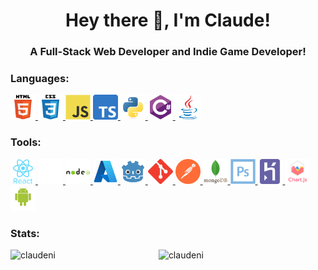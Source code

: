 <!--
**ClaudeNi/ClaudeNi** is a ✨ _special_ ✨ repository because its `README.md` (this file) appears on your GitHub profile.

Here are some ideas to get you started:

- 🔭 I’m currently working on ...
- 🌱 I’m currently learning ...
- 👯 I’m looking to collaborate on ...
- 🤔 I’m looking for help with ...
- 💬 Ask me about ...
- 📫 How to reach me: ...
- 😄 Pronouns: ...
- ⚡ Fun fact: ...
-->
<h1 align="center">Hey there 👋, I'm Claude!</h1>
<h3 align="center">A Full-Stack Web Developer and Indie Game Developer!</h3>

<h3 align="left">Languages:</h3>
<p align="left">
<a href="https://www.w3.org/html/" target="_blank" rel="noreferrer"> <img src="https://raw.githubusercontent.com/ClaudeNi/ClaudeNi/4443ca6ab6f09fdb26d183191b5f1eb4ccd58301/imgs/html5.svg" alt="html5" width="40" height="40"/> </a>
<a href="https://www.w3schools.com/css/" target="_blank" rel="noreferrer"> <img src="https://raw.githubusercontent.com/ClaudeNi/ClaudeNi/e0f42783e05babadbc8e41edc936ebe4927a0aec/imgs/css3.svg" alt="css3" width="40" height="40"/> </a>
<a href="https://developer.mozilla.org/en-US/docs/Web/JavaScript" target="_blank" rel="noreferrer"> <img src="https://raw.githubusercontent.com/ClaudeNi/ClaudeNi/e0f42783e05babadbc8e41edc936ebe4927a0aec/imgs/javascript.svg" alt="javascript" width="40" height="40"/> </a>
<a href="https://www.typescriptlang.org/" target="_blank" rel="noreferrer"> <img src="https://raw.githubusercontent.com/ClaudeNi/ClaudeNi/e0f42783e05babadbc8e41edc936ebe4927a0aec/imgs/Typescript.svg" alt="typescript" width="40" height="40"/> </a>
<a href="https://www.python.org" target="_blank" rel="noreferrer"> <img src="https://raw.githubusercontent.com/ClaudeNi/ClaudeNi/e0f42783e05babadbc8e41edc936ebe4927a0aec/imgs/python.svg" alt="python" width="40" height="40"/> </a>
<a href="https://www.w3schools.com/cs/" target="_blank" rel="noreferrer"> <img src="https://raw.githubusercontent.com/ClaudeNi/ClaudeNi/e0f42783e05babadbc8e41edc936ebe4927a0aec/imgs/csharp.svg" alt="csharp" width="40" height="40"/> </a>
<a href="https://www.java.com" target="_blank" rel="noreferrer"> <img src="https://raw.githubusercontent.com/ClaudeNi/ClaudeNi/e0f42783e05babadbc8e41edc936ebe4927a0aec/imgs/java.svg" alt="java" width="40" height="40"/> </a>
</p>

<h3 align="left">Tools:</h3>
<p align="left">
<a href="https://reactjs.org/" target="_blank" rel="noreferrer"> <img src="https://raw.githubusercontent.com/ClaudeNi/ClaudeNi/ba5e169173cc36860c5bdb52eded10172544eabd/imgs/react.svg" alt="react" width="40" height="40"/> </a>
<a href="https://nextjs.org/" target="_blank" rel="noreferrer"> <img src="https://raw.githubusercontent.com/ClaudeNi/ClaudeNi/903285950d943164c8b37b20049c29fcc948bcf0/imgs/Nextjs.svg" alt="next" width="40" height="40"/> </a>
<a href="https://nodejs.org" target="_blank" rel="noreferrer"> <img src="https://raw.githubusercontent.com/ClaudeNi/ClaudeNi/ba5e169173cc36860c5bdb52eded10172544eabd/imgs/nodejs.svg" alt="nodejs" width="40" height="40"/> </a>
<a href="https://azure.microsoft.com/en-us/" target="_blank" rel="noreferrer"> <img src="https://raw.githubusercontent.com/ClaudeNi/ClaudeNi/ba5e169173cc36860c5bdb52eded10172544eabd/imgs/Microsoft_Azure.svg" alt="azure" width="40" height="40"/> </a>
<a href="https://godotengine.org/" target="_blank" rel="noreferrer"> <img src="https://raw.githubusercontent.com/ClaudeNi/ClaudeNi/ba5e169173cc36860c5bdb52eded10172544eabd/imgs/Godot.svg" alt="Godot" width="40" height="40"/> </a>
<a href="https://git-scm.com/" target="_blank" rel="noreferrer"> <img src="https://raw.githubusercontent.com/ClaudeNi/ClaudeNi/ba5e169173cc36860c5bdb52eded10172544eabd/imgs/git.svg" alt="git" width="40" height="40"/> </a>
<a href="https://postman.com" target="_blank" rel="noreferrer"> <img src="https://raw.githubusercontent.com/ClaudeNi/ClaudeNi/ba5e169173cc36860c5bdb52eded10172544eabd/imgs/postman.svg" alt="postman" width="40" height="40"/> </a>
<a href="https://www.mongodb.com/" target="_blank" rel="noreferrer"> <img src="https://raw.githubusercontent.com/ClaudeNi/ClaudeNi/ba5e169173cc36860c5bdb52eded10172544eabd/imgs/mongodb.svg" alt="mongodb" width="40" height="40"/> </a>
<a href="https://www.photoshop.com/en" target="_blank" rel="noreferrer"> <img src="https://raw.githubusercontent.com/ClaudeNi/ClaudeNi/ba5e169173cc36860c5bdb52eded10172544eabd/imgs/photoshop.svg" alt="photoshop" width="40" height="40"/> </a>
<a href="https://heroku.com" target="_blank" rel="noreferrer"> <img src="https://raw.githubusercontent.com/ClaudeNi/ClaudeNi/ba5e169173cc36860c5bdb52eded10172544eabd/imgs/heroku.svg" alt="heroku" width="40" height="40"/> </a>
<a href="https://www.chartjs.org" target="_blank" rel="noreferrer"> <img src="https://raw.githubusercontent.com/ClaudeNi/ClaudeNi/ba5e169173cc36860c5bdb52eded10172544eabd/imgs/chartjs.svg" alt="chartjs" width="40" height="40"/> </a>
<a href="https://developer.android.com" target="_blank" rel="noreferrer"> <img src="https://raw.githubusercontent.com/ClaudeNi/ClaudeNi/ba5e169173cc36860c5bdb52eded10172544eabd/imgs/android.svg" alt="android" width="40" height="40"/> </a> 
</p>

<h3 align="left">Stats:</h3>
<p><img align="left" width="47%" src="https://github-readme-stats.vercel.app/api/top-langs?username=claudeni&langs_count=6&show_icons=true&theme=dark&locale=en&layout=compact" alt="claudeni" /></p>

<p>&nbsp;<img align="left" width="47%" src="https://github-readme-stats.vercel.app/api?username=claudeni&show_icons=true&theme=dark&locale=en" alt="claudeni" /></p>
